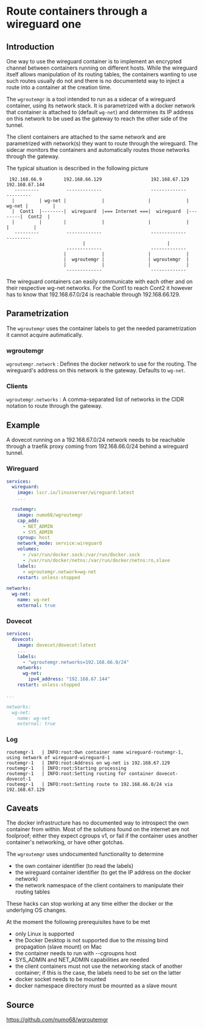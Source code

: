 # Route containers through a wireguard one

## Introduction

One way to use the wireguard container is to implement an encrypted channel between containers
running on different hosts. While the wireguard itself allows manipulation of its routing tables,
the containers wanting to use such routes usually do not and there is no documentetd way
to inject a route into a container at the creation time.

The `wgroutemgr` is a tool intended to run as a sidecar of a wireguard container, using
its network stack. It is parametrized with a docker network that container is attached
to (default `wg-net`) and determines its IP address on this network to be used as the
gateway to reach the other side of the tunnel.

The client containers are attached to the same network and are parametrized
with network(s) they want to route through the wireguard. The sidecar monitors
the containers and automatically routes those networks through the gateway.

The typical situation is described in the following picture

```
 192.168.66.9        192.168.66.129                  192.168.67.129       192.168.67.144
   ---------          -------------                  -------------          ---------
  |         | wg-net |             |                |             | wg-net |         |
  |  Cont1  |--------|  wireguard  |=== Internet ===|  wireguard  |--------|  Cont2  |
  |         |        |             |                |             |        |         |
   ---------          -------------                  -------------          ---------
                            |                              |
                      -------------                  -------------
                     |             |                |             |
                     |  wgroutemgr |                | wgroutemgr  |
                     |             |                |             |
                      -------------                  -------------
```

The wireguard containers can easily communicate with each other and on their
respective wg-net networks. For the Cont1 to reach Cont2 it however has to know that
192.168.67.0/24 is reachable through 192.168.66.129.

## Parametrization

The `wgroutemgr` uses the container labels to get the needed parametrization it cannot
acquire autimatically.

### wgroutemgr

`wgroutemgr.network`
: Defines the docker network to use for the routing. The wireguard's address on this network is the gateway. Defaults to `wg-net`.

### Clients

`wgroutemgr.networks` : A comma-separated list of networks in the CIDR notation to route through the gateway.

## Example

A dovecot running on a 192.168.67.0/24 network needs to be reachable through a traefik proxy coming from 192.168.66.0/24
behind a wireguard tunnel.

### Wireguard

```yaml
services:
  wireguard:
    image: lscr.io/linuxserver/wireguard:latest
    ...

  routemgr:
    image: numo68/wgroutemgr
    cap_add:
      - NET_ADMIN
      - SYS_ADMIN
    cgroup: host
    network_mode: service:wireguard
    volumes:
      - /var/run/docker.sock:/var/run/docker.sock
      - /var/run/docker/netns:/var/run/docker/netns:ro,slave
    labels:
      - wgroutemgr.network=wg-net
    restart: unless-stopped

networks:
  wg-net:
    name: wg-net
    external: true
```

### Dovecot

```yaml
services:
  dovecot:
    image: dovecot/dovecot:latest
    ...
    labels:
      - "wgroutemgr.networks=192.168.66.0/24"
    networks:
      wg-net:
        ipv4_address: "192.168.67.144"
    restart: unless-stopped

...

networks:
  wg-net:
    name: wg-net
    external: true
```

### Log

```log
routemgr-1   | INFO:root:Own container name wireguard-routemgr-1, using network of wireguard-wireguard-1
routemgr-1   | INFO:root:Address on wg-net is 192.168.67.129
routemgr-1   | INFO:root:Starting processing
routemgr-1   | INFO:root:Setting routing for container dovecot-dovecot-1
routemgr-1   | INFO:root:Setting route to 192.168.66.0/24 via 192.168.67.129
```

## Caveats

The docker infrastructure has no documented way to introspect the own container from within.
Most of the solutions found on the internet are not foolproof; either they expect cgroups v1,
or fail if the container uses another container's networking, or have other gotchas.

The `wgroutemgr` uses undocumented functionality to determine
- the own container identifier (to read the labels)
- the wireguard container identifier (to get the IP address on the docker network)
- the network namespace of the client containers to manipulate their routing tables

These hacks can stop working at any time either the docker or the underlying OS changes.

At the moment the following prerequisites have to be met
- only Linux is supported
- the Docker Desktop is not supported due to the missing bind propagation (slave mount) on Mac
- the container needs to run with --cgroupns host
- SYS_ADMIN and NET_ADMIN capabilities are needed
- the client containers must not use the networking stack of another container;
  if this is the case, the labels need to be set on the latter
- docker socket needs to be mounted
- docker namespace directory must be mounted as a slave mount

## Source

https://github.com/numo68/wgroutemgr

